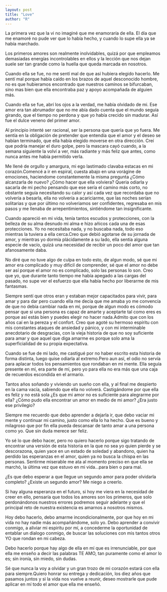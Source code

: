 ```yaml
---
layout: post
title: "Love"
author: "R"
---
```


La primera vez que la vi no imaginé que me enamoraría de ella. El día que me enamoré no pude ver que lo había hecho, y  cuando lo supe ella ya se había marchado.

Los primeros amores son realmente inolvidables, quizá por que empleamos demasiadas energías incontrolables en ellos y la lección que nos dejan suele ser tan grande como la huella que queda marcada en nosotros.

Cuando ella se fue, no me sentí mal de que así hubiera elegido hacerlo. Me sentí mal porque había caído en los brazos de aquel desconocido hombre, no es que hubieramos encontrado que nuestros caminos se bifurcaban, sino mas bien que ella encontraba paz y apoyo acompañada de alguien más.

Cuando ella se fue, abrí los ojos a la verdad, me había olvidado de mi. Ese amor era tan abrumador que no me abía dado cuenta que el mundo seguía girando, que el tiempo no perdona y que yo había crecido sin madurar. Así fue el dulce veneno del primer amor.

Al principio intenté ser racional, ser la persona que quería que yo fuera. Me sentía en la obligación de pretender que entendía que el amor y el deseo se habían  terminado, que ella había elegido moverse en otra dirección. Creí que podría manejar el duro golpe, pero la mascara cayó cuando, a la semana siguiente la volví a ver, más radiante y más feliz que antes, como nunca antes me había permitido verla.

Me llené de orgullo y amargura, mi ego lastimado clavaba estacas en mi corazón.Comencé a ir en espiral, cuesta abajo en una vorágine de emociones, haciendome constantemente la misma pregunta ¿Cómo alcanzarla de nuevo? ¿Cómo hacer que ella volviera? Queria odiarla y sacarla de mi pecho pensando que ese sería el camino más corto, no obstante seguía necesitando su calor y así cada vez que recordaba que no volvería a besarla, ella no volvería a acariciarme, que las noches serían solitarias y que por último no volveriamos ser confidentes, regresaba en mis pasos y me llenaba de arrepentimientos, sintiéndome tan insignificante.

Cuando apareció en mi vida, tenía tantos escudos y protecciones, con la belleza de su alma desnudo mi alma e hizo añicos cada una de esas protecciones. Yo no necesitaba nada, y no buscaba nada, todo eso mientras la tuviera a ella cerca.Creo que debió agotarse de su jornada de amor, y mientras yo dormía plácidamente a su lado, ella sentía alguna especie de vacío, quizá una necesidad de recibir un poco del amor que tan afanosamente daba.

No diré que no tuve algo de culpa en todo esto, de algun modo, sé que mi amor era complicado y muy dificil de comprender, sé que el amor no debe ser así porque el amor no es complicado, solo las personas lo son. Creo que yo, que durante tanto tiempo me había apegado a las cargas del pasado, no supe ver el esfuerzo que ella había hecho por liberarme de mis fantasmas. 

Siempre sentí que otros eran y estaban mejor capacitados para vivir, para amar y para dar pero cuando ella me decía que me amaba yo me convencía de que no debía cambiar nada en mí, porque de algun modo es cómodo pensar que si una persona es capaz de amarte y aceptarte tal como eres es porque así estás bien y puedes elegir no hacer nada.Admito que con los años caí en la pereza y el confort. Creo que agoté su hermoso espíritu con mis constantes ataques de ansiedad y pánico, y con mi interminable anecdotario de desgracias, con la vieja historia de que no soy suficiente para amar y que aquel que diga amarme es porque solo ama la superficialidad de su propia expectativa.

Cuando se fue de mi lado, me castigué por no haber escrito esta historia de forma distinta, luego quise odiarla al extremo.Pero aun así, el odio no servía para aplacar todos los pensamientos que rondaban en mi mente. Ella seguía presente en mí, era parte de mí, pero yo para ella no era más que una caja de recuerdos escondida en el armario.

Tantos años soñando y viviendo un sueño con ella, y al final me despierto en la cama vacía, sabiendo que ella no volverá. Castigándome por que ella es feliz y no está sola ¿Es que mi amor no es suficiente para alegrarme por ella? ¿Cómo pudo ella encontrar un amor en medio de mi amor? ¿Era justo ese privilegio?

Siempre me recuerdo que debo aprender a dejarla ir, que debo vaciar mi mente y continuar mi camino, justo como ella lo ha hecho. Que es bueno y milagroso que por fin ella pueda descansar de tanto amar a una persona como yo. Que sin duda merece ser feliz.

Yo sé lo que debo hacer, pero no quiero hacerlo porque sigo tratando de encontrar una versión de esta historia en la que no sea yo quien pierde y se descorazona, quien yace en un estado de soledad y abandono, quien ha perdido las esperanzas en el amor, quien ya no busca la chispa en las personas. Sentirme miserable me ata al momento preciso en que ella se marchó, la última vez que estuvo en mi vida...para bien o para mal.

¿Es que debo esperar a que llegue un segundo amor para poder olvidarla completo? ¿Existe un segundo amor? Me niego a creerlo.

Si hay alguna esperanza en el futuro, si hoy me viera en la necesidad de creer en ello, pensaría que todos los amores son los primeros, que solo perdonándonos nuestros errores podremos seguir adelante y que el principal reto de nuestra existencia es amarnos a nosotros mismos.

Hoy debo hacerlo, debo amarme incondicionalmente, por que hoy en mi vida no hay nadie más acompañándome, solo yo. Debo aprender a convivir conmigo, a aliviar mi espiritu por mí, a concederme la oportunidad de entablar un dialogo conmigo, de buscar las soluciones con mis tantos otros YO que rondan en mi cabeza.

Debo hacerlo porque hay algo de ella en mí que es irrenunciable, por que ella me enseño a decir las palabras TE AMO, tan puramente como el amor lo es; sin ironía, sin miedo, sin dudas.

Sé que nunca la voy a olvidar y un gran trozo de mi corazón estará con ella para siempre.Quiero honrar su entrega y dedicación, los diez años que pasamos juntos y si la vida nos vuelve a reunir, deseo mostrarle que pude aplicar en mí todo el amor que ella me enseñó.
